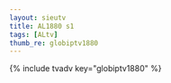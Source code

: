 ```yaml
--- 
layout: sieutv
title: AL1880 s1
tags: [ALtv]
thumb_re: globiptv1880
---
```

{% include tvadv key="globiptv1880" %} 
